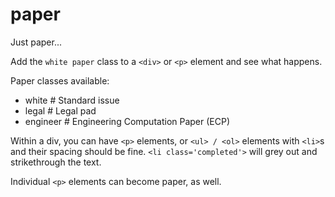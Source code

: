 paper
=====

Just paper...

Add the `white paper` class to a `<div>` or `<p>` element and see what happens.

Paper classes available:
* white # Standard issue
* legal # Legal pad
* engineer # Engineering Computation Paper (ECP)

Within a div, you can have `<p>` elements, or `<ul> / <ol>` elements with `<li>`s and their spacing should be fine. `<li class='completed'>` will grey out and strikethrough the text.

Individual `<p>` elements can become paper, as well.
